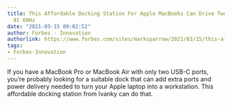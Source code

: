 ```yaml
---
title: This Affordable Docking Station For Apple MacBooks Can Drive Two 4K Screens
  At 60Hz
date: "2021-03-15 09:02:52"
author: Forbes - Innovation
authorlink: https://www.forbes.com/sites/marksparrow/2021/03/15/this-affordable-docking-station-for-apple-macbooks-can-drive-two-4k-screens-at-60hz/
tags:
- Forbes-Innovation
---
```

If you have a MacBook Pro or MacBook Air with only two USB-C ports, you’re probably looking for a suitable dock that can add extra ports and power delivery needed to turn your Apple laptop into a workstation. This affordable docking station from Ivanky can do that.